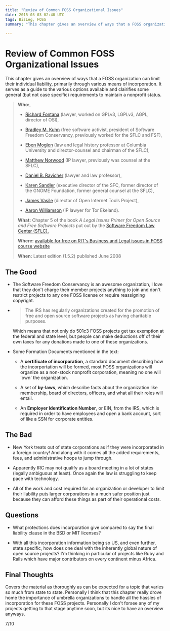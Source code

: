 ```yaml
---
title: "Review of Common FOSS Organizational Issues"
date: 2015-03-03 02:40 UTC
tags: BizLeg, FOSS
summary: "This chapter gives an overview of ways that a FOSS organization can limit their individual liability, primarily through various means of incorporation. It serves as a guide to the various options available and clarifies some general (but not case specific) requirements to maintain a nonprofit status."

---
```


# Review of Common FOSS Organizational Issues

This chapter gives an overview of ways that a FOSS organization can limit their individual liability, primarily through various means of incorporation. It serves as a guide to the various options available and clairifies some general (but not case specific) requirements to maintain a nonprofit status.


> **Who:**,
>
> * [Richard Fontana](http://en.wikipedia.org/wiki/Richard_Fontana) (lawyer, worked on GPLv3, LGPLv3, AGPL, director of OSI),
>
> * [Bradley M. Kuhn](http://en.wikipedia.org/wiki/Bradley_M._Kuhn) (free software activist, president of Software Freedom Conservancy, previously worked for the SFLC and FSF),
>
> * [Eben Moglen](http://en.wikipedia.org/wiki/Eben_Moglen) (law and legal history professor at Columbia University and director-counsel and chairman of the SFLC),
>
> * [Matthew Norwood](https://www.linkedin.com/pub/matt-norwood/5/770/a39) (IP lawyer, previously was counsel at the SFLC),
>
> * [Daniel B. Ravicher](http://www.ravicher.com/) (lawyer and law professor),
>
> * [Karen Sandler](http://en.wikipedia.org/wiki/Karen_Sandler) (executive director of the SFC, former director of the GNOME Foundation, former general counsel at the SFLC),
>
> * [James Vasile](https://twitter.com/jamesvasile) (director of Open Internet Tools Project),
>
> * [Aaron Williamson](https://torekeland.com/about/aaron-williamson) (IP lawyer for Tor Ekeland).
>
> **What:** Chapter 5 of the book *A Legal Issues Primer for Open Source and Free Software Projects* put out by the [Software Freedom Law Center (SFLC).](https://www.softwarefreedom.org/)
>
> **Where:** [available for free on RIT's Business and Legal issues in FOSS course website](http://bizlegfoss-ritigm.rhcloud.com/static/books/foss-primer.pdf)
>
> **When:** Latest edition (1.5.2) published June 2008



## The Good

* The Software Freedom Conservancy is an awesome organization, I love that they don't charge their member projects anything to join and don't restrict projects to any one FOSS license or require reassigning copyright.

* > The IRS has regularly organizations created for the promotion of free and open source software projects as having charitable purposes.

  Which means that not only do 501c3 FOSS projects get tax exemption at the federal and state level, but people can make deductions off of their own taxes for any donations made to one of these organizations.

* Some Formation Documents mentioned in the text:

  * A **certificate of incorporation**, a standard document describing how the incorportation will be formed, most FOSS organizations will organize as a non-stock nonprofit corporation, meaning no one will 'own' the organization.

  * A set of **by-laws**, which describe facts about the organization like membership, board of directors, officers, and what all their roles will entail.

  * An **Employer Identification Number**, or EIN, from the IRS, which is required in order to have employees and open a bank account, sort of like a SSN for corporate entities.


## The Bad

* New York treats out of state corporations as if they were incorporated in a foreign country! And along with it comes all the added requirements, fees, and administrative hoops to jump through.

* Apparently IRC may not qualify as a board meeting in a lot of states (legally ambiguous at least). Once again the law is struggling to keep pace with technology.

* All of the work and cost required for an organization or developer to limit their liability puts larger corporations in a much safer position just because they can afford these things as part of their operational costs.


## Questions

* What protections does incorporation give compared to say the final liability clause in the BSD or MIT licenses?

* With all this incorporation information being so US, and even further, state specific, how does one deal with the inherently global nature of open source projects? I'm thinking in particular of projects like Ruby and Rails which have major contributors on every continent minus Africa.


## Final Thoughts

Covers the material as thoroughly as can be expected for a topic that varies so much from state to state. Personally I think that this chapter really drove home the importance of umbrella organizations to handle all the hassles of incorporation for these FOSS projects. Personally I don't forsee any of my projects getting to that stage anytime soon, but its nice to have an overview anyways.

7/10


